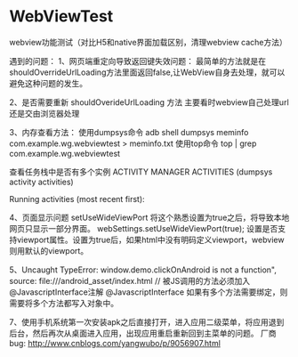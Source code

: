 # WebViewTest
webview功能测试（对比H5和native界面加载区别，清理webview cache方法）


遇到的问题：
1、网页端重定向导致返回键失效问题：
最简单的方法就是在shouldOverrideUrlLoading方法里面返回false,让WebView自身去处理，就可以避免这种问题的发生。

 2、是否需要重新 shouldOverideUrlLoading 方法
主要看时webview自己处理url还是交由浏览器处理

3、内存查看方法：
使用dumpsys命令
adb shell dumpsys meminfo com.example.wg.webviewtest > meminfo.txt
使用top命令
top | grep com.example.wg.webviewtest

查看任务栈中是否有多个实例
ACTIVITY MANAGER ACTIVITIES (dumpsys activity activities)

Running activities (most recent first):

4、页面显示问题
setUseWideViewPort 将这个熟悉设置为true之后，将导致本地网页只显示一部分界面。
webSettings.setUseWideViewPort(true);
设置是否支持viewport属性。设置为true后，如果html中没有明码定义viewport，webview则用默认的viewport。

5、Uncaught TypeError: window.demo.clickOnAndroid is not a function", source: file:///android_asset/index.html
// 被JS调用的方法必须加入@JavascriptInterface注解
@JavascriptInterface
如果有多个方法需要绑定，则需要将多个方法都写入对象中。

7、使用手机系统第一次安装apk之后直接打开，进入应用二级菜单，将应用退到后台，然后再次从桌面进入应用，出现应用重启重新回到主菜单的问题。
厂商bug:
http://www.cnblogs.com/yangwubo/p/9056907.html
